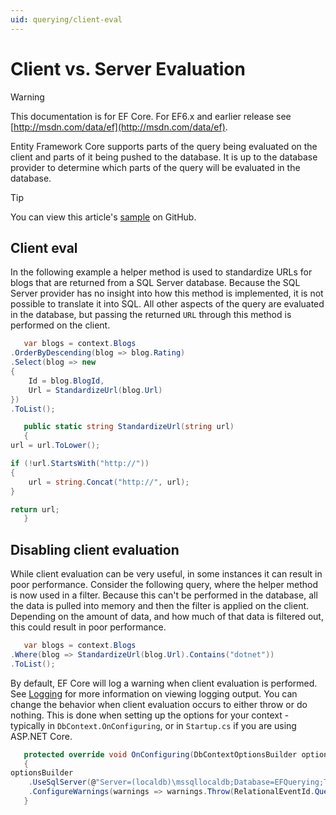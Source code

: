 ```yaml
---
uid: querying/client-eval
---
```

# Client vs. Server Evaluation

> [!WARNING]
> This documentation is for EF Core. For EF6.x and earlier release see [http://msdn.com/data/ef](http://msdn.com/data/ef).

Entity Framework Core supports parts of the query being evaluated on the client and parts of it being pushed to the database. It is up to the database provider to determine which parts of the query will be evaluated in the database.

> [!TIP]
> You can view this article's [sample](https://github.com/aspnet/EntityFramework.Docs/tree/master/samples/Querying) on GitHub.

## Client eval

In the following example a helper method is used to standardize URLs for blogs that are returned from a SQL Server database. Because the SQL Server provider has no insight into how this method is implemented, it is not possible to translate it into SQL. All other aspects of the query are evaluated in the database, but passing the returned `URL` through this method is performed on the client.

<!-- [!code-csharp[Main](samples/Querying/Querying/ClientEval/Sample.cs?highlight=6)] -->
````csharp
   var blogs = context.Blogs
.OrderByDescending(blog => blog.Rating)
.Select(blog => new
{
    Id = blog.BlogId,
    Url = StandardizeUrl(blog.Url)
})
.ToList();
````

<!-- [!code-csharp[Main](samples/Querying/Querying/ClientEval/Sample.cs)] -->
````csharp
   public static string StandardizeUrl(string url)
   {
url = url.ToLower();

if (!url.StartsWith("http://"))
{
    url = string.Concat("http://", url);
}

return url;
   }
````

## Disabling client evaluation

While client evaluation can be very useful, in some instances it can result in poor performance. Consider the following query, where the helper method is now used in a filter. Because this can't be performed in the database, all the data is pulled into memory and then the filter is applied on the client. Depending on the amount of data, and how much of that data is filtered out, this could result in poor performance.

<!-- [!code-csharp[Main](samples/Querying/Querying/ClientEval/Sample.cs)] -->
````csharp
   var blogs = context.Blogs
.Where(blog => StandardizeUrl(blog.Url).Contains("dotnet"))
.ToList();
````

By default, EF Core will log a warning when client evaluation is performed. See [Logging](../miscellaneous/logging.md) for more information on viewing logging output. You can change the behavior when client evaluation occurs to either throw or do nothing. This is done when setting up the options for your context - typically in `DbContext.OnConfiguring`, or in `Startup.cs` if you are using ASP.NET Core.

<!-- [!code-csharp[Main](samples/Querying/Querying/ClientEval/ThrowOnClientEval/BloggingContext.cs?highlight=5)] -->
````csharp
   protected override void OnConfiguring(DbContextOptionsBuilder optionsBuilder)
   {
optionsBuilder
    .UseSqlServer(@"Server=(localdb)\mssqllocaldb;Database=EFQuerying;Trusted_Connection=True;")
    .ConfigureWarnings(warnings => warnings.Throw(RelationalEventId.QueryClientEvaluationWarning));
   }
````
